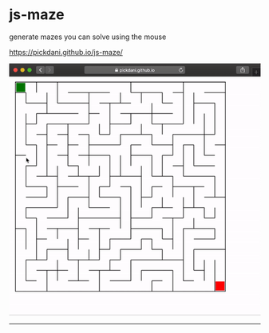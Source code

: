 # js-maze
generate mazes you can solve using the mouse

https://pickdani.github.io/js-maze/

![](js-maze-ex.gif)

<hr>
